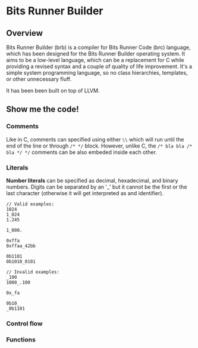 # Bits Runner Builder

## Overview
Bits Runner Builder (brb) is a compiler for Bits Runner Code (brc) language, which has been designed for the Bits Runner Builder operating system. It aims to be a low-level language, which can be a replacement for C while providing a revised syntax and a couple of quality of life improvement. It's a simple system programming language, so no class hierarchies, templates, or other unnecessary fluff.

It has been been built on top of LLVM.

## Show me the code!

### Comments
Like in C, comments can specified using either `\\` which will run until the end of the line or through `/* */` block. However, unlike C, the `/* bla bla /* bla */ */` comments can be also embeded inside each other.

### Literals
**Number literals** can be specified as decimal, hexadecimal, and binary numbers. Digits can be separated by an '_' but it cannot be the first or the last character (otherwise it will get interpreted as and identifier).

```
// Valid examples:
1024
1_024
1.245

1_000.

0xffa
0xffaa_42bb

0b1101
0b1010_0101

// Invalid examples:
_100
1000_.100

0x_fa

0b10_
_0b1101
```

### Control flow

### Functions
